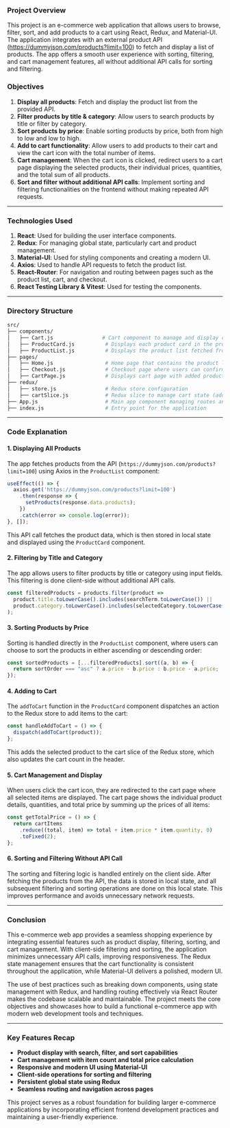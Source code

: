 ### Project Overview

This project is an e-commerce web application that allows users to browse, filter, sort, and add products to a cart using React, Redux, and Material-UI. The application integrates with an external product API (https://dummyjson.com/products?limit=100) to fetch and display a list of products. The app offers a smooth user experience with sorting, filtering, and cart management features, all without additional API calls for sorting and filtering. 

### Objectives

1. **Display all products**: Fetch and display the product list from the provided API.
2. **Filter products by title & category**: Allow users to search products by title or filter by category.
3. **Sort products by price**: Enable sorting products by price, both from high to low and low to high.
4. **Add to cart functionality**: Allow users to add products to their cart and view the cart icon with the total number of items.
5. **Cart management**: When the cart icon is clicked, redirect users to a cart page displaying the selected products, their individual prices, quantities, and the total sum of all products.
6. **Sort and filter without additional API calls**: Implement sorting and filtering functionalities on the frontend without making repeated API requests.

---

### Technologies Used

1. **React**: Used for building the user interface components.
2. **Redux**: For managing global state, particularly cart and product management.
3. **Material-UI**: Used for styling components and creating a modern UI.
4. **Axios**: Used to handle API requests to fetch the product list.
5. **React-Router**: For navigation and routing between pages such as the product list, cart, and checkout.
6. **React Testing Library & Vitest**: Used for testing the components.

---

### Directory Structure

```bash
src/
├── components/
│   ├── Cart.js                # Cart component to manage and display cart items
│   ├── ProductCard.js          # Displays each product card in the product list
│   ├── ProductList.js          # Displays the product list fetched from the API
├── pages/
│   ├── Home.js                 # Home page that contains the product list, search, sort, and filter functionality
│   ├── Checkout.js             # Checkout page where users can confirm and finalize their order
│   ├── CartPage.js             # Displays cart page with added products and total price
├── redux/
│   ├── store.js                # Redux store configuration
│   ├── cartSlice.js            # Redux slice to manage cart state (add, remove, clear items)
├── App.js                      # Main app component managing routes and structure
├── index.js                    # Entry point for the application
```

---

### Code Explanation

#### 1. **Displaying All Products**

The app fetches products from the API (`https://dummyjson.com/products?limit=100`) using Axios in the `ProductList` component:

```javascript
useEffect(() => {
  axios.get('https://dummyjson.com/products?limit=100')
    .then(response => {
      setProducts(response.data.products);
    })
    .catch(error => console.log(error));
}, []);
```

This API call fetches the product data, which is then stored in local state and displayed using the `ProductCard` component.

#### 2. **Filtering by Title and Category**

The app allows users to filter products by title or category using input fields. This filtering is done client-side without additional API calls.

```javascript
const filteredProducts = products.filter(product => 
  product.title.toLowerCase().includes(searchTerm.toLowerCase()) || 
  product.category.toLowerCase().includes(selectedCategory.toLowerCase())
);
```

#### 3. **Sorting Products by Price**

Sorting is handled directly in the `ProductList` component, where users can choose to sort the products in either ascending or descending order:

```javascript
const sortedProducts = [...filteredProducts].sort((a, b) => {
  return sortOrder === "asc" ? a.price - b.price : b.price - a.price;
});
```

#### 4. **Adding to Cart**

The `addToCart` function in the `ProductCard` component dispatches an action to the Redux store to add items to the cart:

```javascript
const handleAddToCart = () => {
  dispatch(addToCart(product));
};
```

This adds the selected product to the cart slice of the Redux store, which also updates the cart count in the header.

#### 5. **Cart Management and Display**

When users click the cart icon, they are redirected to the cart page where all selected items are displayed. The cart page shows the individual product details, quantities, and total price by summing up the prices of all items:

```javascript
const getTotalPrice = () => {
  return cartItems
    .reduce((total, item) => total + item.price * item.quantity, 0)
    .toFixed(2);
};
```

#### 6. **Sorting and Filtering Without API Call**

The sorting and filtering logic is handled entirely on the client side. After fetching the products from the API, the data is stored in local state, and all subsequent filtering and sorting operations are done on this local state. This improves performance and avoids unnecessary network requests.

---

### Conclusion

This e-commerce web app provides a seamless shopping experience by integrating essential features such as product display, filtering, sorting, and cart management. With client-side filtering and sorting, the application minimizes unnecessary API calls, improving responsiveness. The Redux state management ensures that the cart functionality is consistent throughout the application, while Material-UI delivers a polished, modern UI.

The use of best practices such as breaking down components, using state management with Redux, and handling routing effectively via React Router makes the codebase scalable and maintainable. The project meets the core objectives and showcases how to build a functional e-commerce app with modern web development tools and techniques.

---

### Key Features Recap

- **Product display with search, filter, and sort capabilities**
- **Cart management with item count and total price calculation**
- **Responsive and modern UI using Material-UI**
- **Client-side operations for sorting and filtering**
- **Persistent global state using Redux**
- **Seamless routing and navigation across pages**

This project serves as a robust foundation for building larger e-commerce applications by incorporating efficient frontend development practices and maintaining a user-friendly experience.